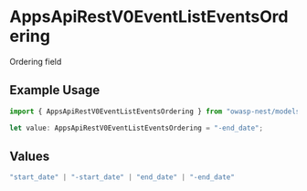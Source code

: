 # AppsApiRestV0EventListEventsOrdering

Ordering field

## Example Usage

```typescript
import { AppsApiRestV0EventListEventsOrdering } from "owasp-nest/models/operations";

let value: AppsApiRestV0EventListEventsOrdering = "-end_date";
```

## Values

```typescript
"start_date" | "-start_date" | "end_date" | "-end_date"
```